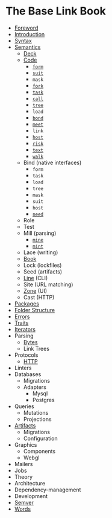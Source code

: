 # The Base Link Book

- [Foreword](foreword.md)
- [Introduction](introduction.md)
- [Syntax](link-text.md)
- [Semantics](semantics.md)
  - [Deck](semantics/deck.md)
  - [Code](semantics/code.md)
    - [`form`](semantics/code/form.md)
    - [`suit`](semantics/code/suit.md)
    - `mask`
    - [`fork`](semantics/code/fork.md)
    - [`task`](semantics/code/task.md)
    - [`call`](semantics/code/call.md)
    - [`tree`](semantics/code/tree.md)
    - `load`
    - [`bond`](semantics/code/bond.md)
    - [`meet`](semantics/code/meet.md)
    - `link`
    - [`host`](semantics/code/host.md)
    - [`risk`](semantics/code/risk.md)
    - [`text`](semantics/code/text.md)
    - [`walk`](semantics/code/walk.md)
  - Bind (native interfaces)
    - `form`
    - `task`
    - `load`
    - `tree`
    - `mask`
    - `suit`
    - `host`
    - [`need`](semantics/code/need.md)
  - Role
  - Test
  - Mill (parsing)
    - [`mine`](semantics/mill/mine.md)
    - [`mint`](semantics/mill/mint.md)
  - Lace (writing)
  - [Book](semantics/book.md)
  - Lock (lockfiles)
  - Seed (artifacts)
  - [Line](semantics/line.md) (CLI)
  - Site (URL matching)
  - [Zone](semantics/zone.md) (UI)
  - Cast (HTTP)
- [Packages](packages.md)
- [Folder Structure](folder-structure.md)
- [Errors](errors.md)
- [Traits](traits.md)
- [Iterators](iterators.md)
- Parsing
  - [Bytes](parsing/bytes.md)
  - Link Trees
- Protocols
  - [HTTP](protocols/http.md)
- Linters
- Databases
  - Migrations
  - Adapters
    - Mysql
    - Postgres
- Queries
  - Mutations
  - Projections
- [Artifacts](artifacts.md)
  - Migrations
  - Configuration
- Graphics
  - Components
  - Webgl
- Mailers
- Jobs
- Theory
- Architecture
- Dependency-management
- Development
- [Semver](semver.md)
- [Words](words.md)
